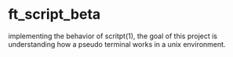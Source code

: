 # ft_script_beta
implementing the behavior of scritpt(1), the goal of this project is understanding how a pseudo terminal works in a unix environment.
